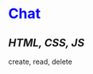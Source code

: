 <h1 style="color:blue">Chat</h1>
<h2 style="font-style:italic">HTML, CSS, JS</h2>
<p>create, read, delete</p>
